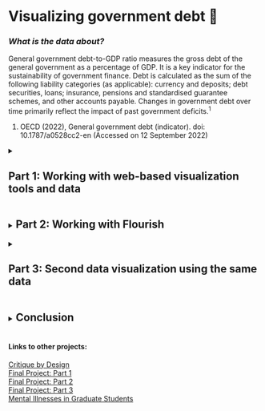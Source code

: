 # Visualizing government debt 💸

### _What is the data about?_
General government debt-to-GDP ratio measures the gross debt of the general government as a percentage of GDP. It is a key indicator for the sustainability of government finance. Debt is calculated as the sum of the following liability categories (as applicable): currency and deposits; debt securities, loans; insurance, pensions and standardised guarantee schemes, and other accounts payable. Changes in government debt over time primarily reflect the impact of past government deficits.<sup>1</sup>

1. OECD (2022), General government debt (indicator). doi: 10.1787/a0528cc2-en (Accessed on 12 September 2022)

<details>
<summary><h2 style="display:inline-block"> Part 1: Working with web-based visualization tools and data </h2></summary>
<br>
  <p> Data: <a href="https://data.oecd.org/gga/general-government-debt.htm">OECD: General government debt</a></p>
<iframe src="https://data.oecd.org/chart/6Odm" width="860" height="645" style="border: 0" mozallowfullscreen="true" webkitallowfullscreen="true" allowfullscreen="true"><a href="https://data.oecd.org/chart/6Odm" target="_blank">OECD Chart: General government debt, Total, % of GDP, Annual, 2018</a></iframe>
</details>

<details>
<summary><h2 style="display:inline-block"> Part 2: Working with Flourish </h2></summary>
<br>
  <p> Data: <a href="https://data.oecd.org/gga/general-government-debt.htm">OECD: General government debt</a></p>
<div class="flourish-embed flourish-chart" data-src="visualisation/11154069"><script src="https://public.flourish.studio/resources/embed.js"></script></div>
</details>

<details>
<summary><h2 style="display:inline-block"> Part 3: Second data visualization using the same data </h2></summary>
<br>
  <div class="flourish-embed flourish-hierarchy" data-src="visualisation/11154339"><script src="https://public.flourish.studio/resources/embed.js"></script></div>
  <p> Data: <a href="https://data.oecd.org/gga/general-government-debt.htm">OECD: General government debt</a></p>

</details>

<details>
<summary><h2 style="display:inline-block">Conclusion</h2></summary>
<br>
  <p>The first visualisation consisted of column chart where we can see the different ratios of different countries and filter them according to a single year or a range of years. In the second visualization we see the trends of the ratios over the years for different countries in the form of a line chart.<br>
In the third visualisation, I decided to choose a Hierarchy Bar chart with the animation to rank the countries according to the years. We can also select the year manually if we want to see a particular year. In this chart specially, I chose to focus on USA, so as to compare its ratio with other countries and get a clear look of where USA stands when it comes to Genveral Government to Debt Ratio. Once the play button is clicked we can see the ratios of different countries changing in every 2 seconds according to the years.<br>
When we compare the first 2 visualisations, the second visualisation helps to see the trends over years while in the first graph we cannot see it until we manually change the filters. So if one needs to know about yearly trends, the second visualisation would be better. And if the requirement is to compare the countries' ratio for any year, first visualisation would be better.<br>
When it comes to the one that I chose, I tried to incorporate important points of both the charts highlighting USA. The animation helps us see the ratio ranking of US over the years and the bar chart helps us to see the comparison of between USA and other countries, hence highlighting both the points.<br>
At the end of the day, each visualisation is good in its own way, but the appropriate one depends on what is required from the visualisation.
  </p>
</details>

<p> <h4>Links to other projects:</h4>
<a href="https://anujasalvi.github.io/portfolio/assng3-4.html" target="_blank">Critique by Design</a><br>
<a href="https://anujasalvi.github.io/portfolio/final_proj_p1" target="_blank">Final Project: Part 1</a><br>
<a href="https://anujasalvi.github.io/portfolio/final_proj_p2" target="_blank">Final Project: Part 2</a><br>
<a href="https://anujasalvi.github.io/portfolio/final_proj_p3" target="_blank">Final Project: Part 3</a><br>
<a href="https://carnegiemellon.shorthandstories.com/mental-illnesses-in-graduate-students/index.html" target="_blank">Mental Illnesses in Graduate Students</a>
</p>
